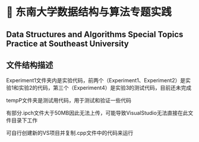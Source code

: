 # 🏫 东南大学数据结构与算法专题实践

## Data Structures and Algorithms Special Topics Practice at Southeast University

## 文件结构描述

Experiment1文件夹内是实验代码，前两个（Experiment1、Experiment2）是实验1和实验2的代码，第三个（Experiment4）是实验3的测试代码，目前还未完成

tempP文件夹是测试用代码，用于测试和验证一些代码

有部分.ipch文件大于50MB因此无法上传，可能导致VisualStudio无法直接在此文件目录下工作

可自行创建新的VS项目并复制.cpp文件中的代码来运行

